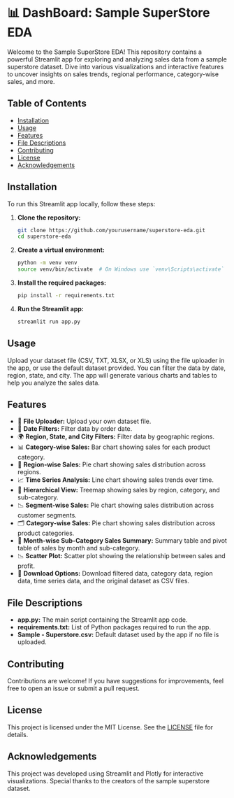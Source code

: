 # 📊 DashBoard: Sample SuperStore EDA

Welcome to the Sample SuperStore EDA! This repository contains a powerful Streamlit app for exploring and analyzing sales data from a sample superstore dataset. Dive into various visualizations and interactive features to uncover insights on sales trends, regional performance, category-wise sales, and more.

## Table of Contents
- [Installation](#installation)
- [Usage](#usage)
- [Features](#features)
- [File Descriptions](#file-descriptions)
- [Contributing](#contributing)
- [License](#license)
- [Acknowledgements](#acknowledgements)

## Installation

To run this Streamlit app locally, follow these steps:

1. **Clone the repository:**

    ```bash
    git clone https://github.com/yourusername/superstore-eda.git
    cd superstore-eda
    ```

2. **Create a virtual environment:**

    ```bash
    python -m venv venv
    source venv/bin/activate  # On Windows use `venv\Scripts\activate`
    ```

3. **Install the required packages:**

    ```bash
    pip install -r requirements.txt
    ```

4. **Run the Streamlit app:**

    ```bash
    streamlit run app.py
    ```

## Usage

Upload your dataset file (CSV, TXT, XLSX, or XLS) using the file uploader in the app, or use the default dataset provided. You can filter the data by date, region, state, and city. The app will generate various charts and tables to help you analyze the sales data.

## Features

- 📂 **File Uploader:** Upload your own dataset file.
- 📅 **Date Filters:** Filter data by order date.
- 🌍 **Region, State, and City Filters:** Filter data by geographic regions.
- 📊 **Category-wise Sales:** Bar chart showing sales for each product category.
- 🥧 **Region-wise Sales:** Pie chart showing sales distribution across regions.
- 📈 **Time Series Analysis:** Line chart showing sales trends over time.
- 🌳 **Hierarchical View:** Treemap showing sales by region, category, and sub-category.
- 📉 **Segment-wise Sales:** Pie chart showing sales distribution across customer segments.
- 🗂️ **Category-wise Sales:** Pie chart showing sales distribution across product categories.
- 📅 **Month-wise Sub-Category Sales Summary:** Summary table and pivot table of sales by month and sub-category.
- 📉 **Scatter Plot:** Scatter plot showing the relationship between sales and profit.
- 💾 **Download Options:** Download filtered data, category data, region data, time series data, and the original dataset as CSV files.

## File Descriptions

- **app.py:** The main script containing the Streamlit app code.
- **requirements.txt:** List of Python packages required to run the app.
- **Sample - Superstore.csv:** Default dataset used by the app if no file is uploaded.

## Contributing

Contributions are welcome! If you have suggestions for improvements, feel free to open an issue or submit a pull request.

## License

This project is licensed under the MIT License. See the [LICENSE](LICENSE) file for details.

## Acknowledgements

This project was developed using Streamlit and Plotly for interactive visualizations. Special thanks to the creators of the sample superstore dataset.
